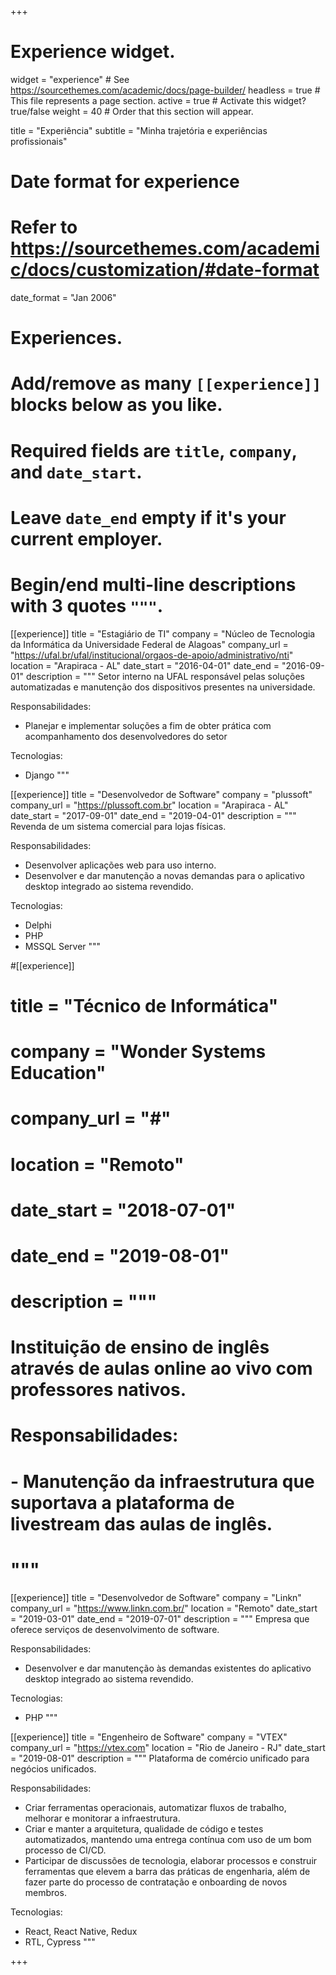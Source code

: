 +++
# Experience widget.
widget = "experience"  # See https://sourcethemes.com/academic/docs/page-builder/
headless = true  # This file represents a page section.
active = true  # Activate this widget? true/false
weight = 40  # Order that this section will appear.

title = "Experiência"
subtitle = "Minha trajetória e experiências profissionais"

# Date format for experience
#   Refer to https://sourcethemes.com/academic/docs/customization/#date-format
date_format = "Jan 2006"

# Experiences.
#   Add/remove as many `[[experience]]` blocks below as you like.
#   Required fields are `title`, `company`, and `date_start`.
#   Leave `date_end` empty if it's your current employer.
#   Begin/end multi-line descriptions with 3 quotes `"""`.
[[experience]]
  title = "Estagiário de TI"
  company = "Núcleo de Tecnologia da Informática da Universidade Federal de Alagoas"
  company_url = "https://ufal.br/ufal/institucional/orgaos-de-apoio/administrativo/nti"
  location = "Arapiraca - AL"
  date_start = "2016-04-01"
  date_end = "2016-09-01"
  description = """
  Setor interno na UFAL responsável pelas soluções automatizadas e manutenção dos dispositivos presentes na universidade.
  
  Responsabilidades:
  - Planejar e implementar soluções a fim de obter prática com acompanhamento dos desenvolvedores do setor

  Tecnologias:
  - Django
  """

[[experience]]
  title = "Desenvolvedor de Software"
  company = "plussoft"
  company_url = "https://plussoft.com.br"
  location = "Arapiraca - AL"
  date_start = "2017-09-01"
  date_end = "2019-04-01"
  description = """
  Revenda de um sistema comercial para lojas físicas.

  Responsabilidades:
  - Desenvolver aplicações web para uso interno.
  - Desenvolver e dar manutenção a novas demandas para o aplicativo desktop integrado ao sistema revendido.

  Tecnologias:
  - Delphi
  - PHP
  - MSSQL Server
  """

#[[experience]]
#  title = "Técnico de Informática"
#  company = "Wonder Systems Education"
#  company_url = "#"
#  location = "Remoto"
#  date_start = "2018-07-01"
#  date_end = "2019-08-01"
#  description = """
#  Instituição de ensino de inglês através de aulas online ao vivo com professores nativos.
  
#  Responsabilidades:
#  - Manutenção da infraestrutura que suportava a plataforma de livestream das aulas de inglês.
#  """

[[experience]]
  title = "Desenvolvedor de Software"
  company = "Linkn"
  company_url = "https://www.linkn.com.br/"
  location = "Remoto"
  date_start = "2019-03-01"
  date_end = "2019-07-01"
  description = """
  Empresa que oferece serviços de desenvolvimento de software.

  Responsabilidades:
  - Desenvolver e dar manutenção às demandas existentes do aplicativo desktop integrado ao sistema revendido.

  Tecnologias:
  - PHP
  """

[[experience]]
  title = "Engenheiro de Software"
  company = "VTEX"
  company_url = "https://vtex.com"
  location = "Rio de Janeiro - RJ"
  date_start = "2019-08-01"
  description = """
  Plataforma de comércio unificado para negócios unificados.

  Responsabilidades:
  - Criar ferramentas operacionais, automatizar fluxos de trabalho, melhorar e monitorar a infraestrutura.
  - Criar e manter a arquitetura, qualidade de código e testes automatizados, mantendo uma entrega contínua com uso de um bom processo de CI/CD.
  - Participar de discussões de tecnologia, elaborar processos e construir ferramentas que elevem a barra das práticas de engenharia, além de fazer parte do processo de contratação e onboarding de novos membros.

  Tecnologias:
  - React, React Native, Redux
  - RTL, Cypress
  """
  
+++
